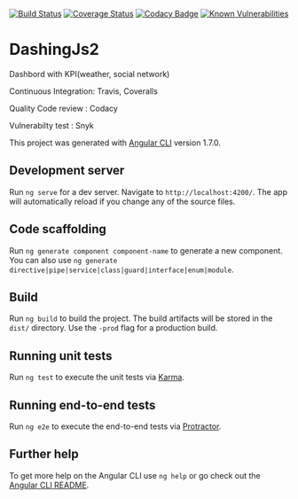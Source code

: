 [![Build Status](https://travis-ci.org/thienban/dashingJs2.svg?branch=master)](https://travis-ci.org/thienban/dashingJs2)
[![Coverage Status](https://coveralls.io/repos/github/thienban/dashingJs2/badge.svg?branch=master)](https://coveralls.io/github/thienban/dashingJs2?branch=master)
[![Codacy Badge](https://api.codacy.com/project/badge/Grade/51d244cdb23442708bdba94af2ce8622)](https://www.codacy.com/app/thienban/dashingJs2?utm_source=github.com&amp;utm_medium=referral&amp;utm_content=thienban/dashingJs2&amp;utm_campaign=Badge_Grade)
[![Known Vulnerabilities](https://snyk.io/test/github/thienban/dashingjs2/badge.svg?targetFile=package.json)](https://snyk.io/test/github/thienban/dashingjs2?targetFile=package.json)

# DashingJs2
Dashbord with KPI(weather, social network)

Continuous Integration: Travis, Coveralls

Quality Code review : Codacy

Vulnerabilty test : Snyk

This project was generated with [Angular CLI](https://github.com/angular/angular-cli) version 1.7.0.

## Development server

Run `ng serve` for a dev server. Navigate to `http://localhost:4200/`. The app will automatically reload if you change any of the source files.

## Code scaffolding

Run `ng generate component component-name` to generate a new component. You can also use `ng generate directive|pipe|service|class|guard|interface|enum|module`.

## Build

Run `ng build` to build the project. The build artifacts will be stored in the `dist/` directory. Use the `-prod` flag for a production build.

## Running unit tests

Run `ng test` to execute the unit tests via [Karma](https://karma-runner.github.io).

## Running end-to-end tests

Run `ng e2e` to execute the end-to-end tests via [Protractor](http://www.protractortest.org/).

## Further help

To get more help on the Angular CLI use `ng help` or go check out the [Angular CLI README](https://github.com/angular/angular-cli/blob/master/README.md).
